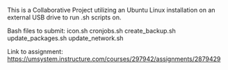 This is a Collaborative Project utilizing an Ubuntu Linux installation on an external USB drive to run .sh scripts on.

Bash files to submit:
icon.sh
cronjobs.sh
create_backup.sh
update_packages.sh
update_network.sh

Link to assignment: https://umsystem.instructure.com/courses/297942/assignments/2879429
